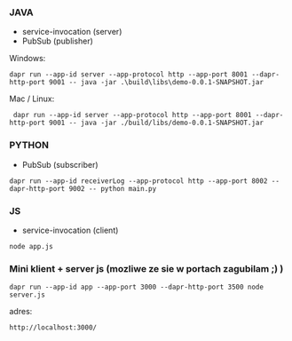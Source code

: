 ### JAVA
- service-invocation (server)
- PubSub (publisher)

Windows:
```
dapr run --app-id server --app-protocol http --app-port 8001 --dapr-http-port 9001 -- java -jar .\build\libs\demo-0.0.1-SNAPSHOT.jar
```

Mac / Linux: 
```
 dapr run --app-id server --app-protocol http --app-port 8001 --dapr-http-port 9001 -- java -jar ./build/libs/demo-0.0.1-SNAPSHOT.jar
```
### PYTHON
- PubSub (subscriber)
```
dapr run --app-id receiverLog --app-protocol http --app-port 8002 --dapr-http-port 9002 -- python main.py
```

### JS
- service-invocation (client)
```
node app.js
```

### Mini klient + server js (mozliwe ze sie w portach zagubilam ;) )
```
dapr run --app-id app --app-port 3000 --dapr-http-port 3500 node server.js
```
adres: 
```
http://localhost:3000/
```
